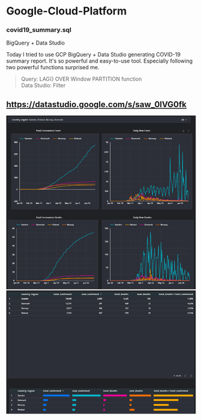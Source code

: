 # Google-Cloud-Platform


### covid19_summary.sql

BigQuery + Data Studio

Today I tried to use GCP BigQuery + Data Studio generating COVID-19 summary report. It's so powerful and easy-to-use tool. Especially following two powerful functions surprised me.

>Query: LAG() OVER Window PARTITION function<br>
>Data Studio: Filter

## https://datastudio.google.com/s/saw_0IVG0fk

![covid19!](./image/covid19_summary.PNG "covid-19 summary")
![covid19!](./image/covid19_tables.PNG "covid-19 tables")

